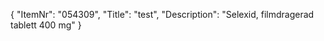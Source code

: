 {
  "ItemNr": "054309",
  "Title": "test",
  "Description": "Selexid, filmdragerad tablett 400 mg"
}